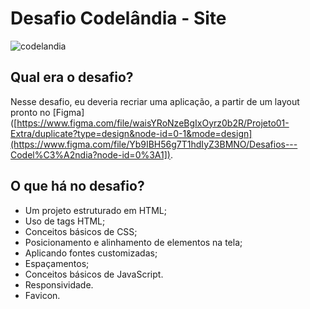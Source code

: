 # Desafio Codelândia - Site 

![codelandia](https://github.com/Mariana-Gomes/desafio-codelandia/assets/64051327/dcdff9c8-0a92-4e57-a7ff-ca1718934b00)

## Qual era o desafio?

Nesse desafio, eu deveria recriar uma aplicação, a partir de um layout pronto no [Figma]([https://www.figma.com/file/waisYRoNzeBgIxOyrz0b2R/Projeto01-Extra/duplicate?type=design&node-id=0-1&mode=design](https://www.figma.com/file/Yb9IBH56g7T1hdIyZ3BMNO/Desafios---Codel%C3%A2ndia?node-id=0%3A1]).


## O que há no desafio?

- Um projeto estruturado em HTML;
- Uso de tags HTML;
- Conceitos básicos de CSS;
- Posicionamento e alinhamento de elementos na tela;
- Aplicando fontes customizadas;
- Espaçamentos;
- Conceitos básicos de JavaScript.
- Responsividade.
- Favicon.
